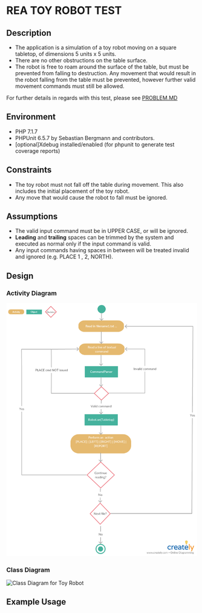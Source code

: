 # REA TOY ROBOT TEST

## Description

- The application is a simulation of a toy robot moving on a square tabletop,
  of dimensions 5 units x 5 units.
- There are no other obstructions on the table surface.
- The robot is free to roam around the surface of the table, but must be
  prevented from falling to destruction. Any movement that would result in the
  robot falling from the table must be prevented, however further valid
  movement commands must still be allowed.

For further details in regards with this test, please see [PROBLEM.MD]


## Environment
- PHP 7.1.7
- PHPUnit 6.5.7 by Sebastian Bergmann and contributors.
- [optional]Xdebug installed/enabled (for phpunit to generate test coverage reports)


## Constraints 
- The toy robot must not fall off the table during movement. This also
  includes the initial placement of the toy robot.
- Any move that would cause the robot to fall must be ignored.


## Assumptions
- The valid input command must be in UPPER CASE, or will be ignored.
- **Leading** and **trailing** spaces can be trimmed by the system and executed as normal only if the input command is valid.
- Any input commands having spaces in between will be treated invalid and ignored (e.g. PLACE 1 ,  2, NORTH).


## Design
### Activity Diagram
![Activity Diagram for Toy Robot](https://github.com/pch4115209/rea-toy-robot/blob/master/docs/UML/Toy%20Robot%20Activity%20Diagrams%20v1.png)

### Class Diagram
![Class Diagram for Toy Robot]()

## Example Usage


[//]: # (These are reference links used in the body of this note and get stripped out when the markdown processor does its job.)

[PROBLEM.MD]: <https://github.com/pch4115209/rea-toy-robot/blob/master/PROBLEM.md>
